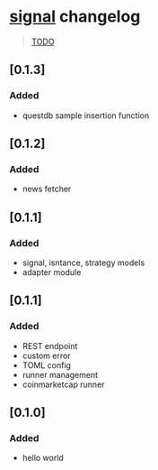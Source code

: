 # [signal](./README.md) changelog
> [TODO](./src/README.md)

## [0.1.3]
### Added
- questdb sample insertion function

## [0.1.2]
### Added
- news fetcher

## [0.1.1]
### Added
- signal, isntance, strategy models
- adapter module

## [0.1.1]
### Added
- REST endpoint
- custom error
- TOML config
- runner management
- coinmarketcap runner

## [0.1.0]
### Added
- hello world